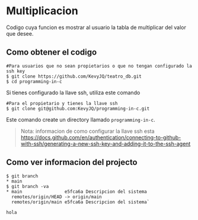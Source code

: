 # Multiplicacion

Codigo cuya funcion es mostrar al usuario la tabla de multiplicar del valor que desee.

## Como obtener el codigo

```shell
#Para usuarios que no sean propietarios o que no tengan configurado la ssh key
$ git clone https://github.com/KevyJQ/teatro_db.git
$ cd programming-in-c
```
Si tienes configurado la llave ssh, utiliza este comando

```shell
#Para el propietario y tienes la llave ssh
$ git clone git@github.com:KevyJQ/programming-in-c.git 
```

Este comando create un directory llamado `programming-in-c`.

> Nota: informacion de como configurar la llave ssh esta https://docs.github.com/en/authentication/connecting-to-github-with-ssh/generating-a-new-ssh-key-and-adding-it-to-the-ssh-agent 

## Como ver informacion del projecto

```shell
$ git branch
* main
$ git branch -va
* main                e5fca6a Descripcion del sistema
  remotes/origin/HEAD -> origin/main
  remotes/origin/main e5fca6a Descripcion del sistema`
```

	hola

